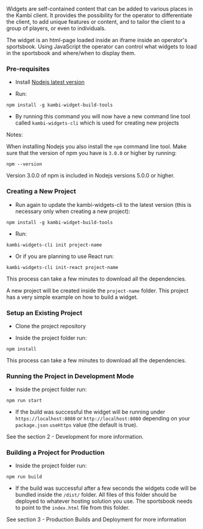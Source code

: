Widgets are self-contained content that can be added to various places in the Kambi client. It provides the possibility for the operator to differentiate the client, to add unique features or content, and to tailor the client to a group of players, or even to individuals.

The widget is an html-page loaded inside an iframe inside an operator's sportsbook. Using JavaScript the operator can control what widgets to load in the sportsbook and where/when to display them.

### Pre-requisites

* Install [Nodejs latest version](https://nodejs.org/en/)

* Run:

`npm install -g kambi-widget-build-tools`

* By running this command you will now have a new command line tool called `kambi-widgets-cli` which is used for creating new projects

Notes:

When installing Nodejs you also install the `npm` command line tool. Make sure that the version of npm you have is `3.0.0` or higher by running:

`npm --version`

Version 3.0.0 of npm is included in Nodejs versions 5.0.0 or higher.

### Creating a New Project

* Run again to update the kambi-widgets-cli to the latest version (this is necessary only when creating a new project):

`npm install -g kambi-widget-build-tools`

* Run:

`kambi-widgets-cli init project-name`

* Or if you are planning to use React run:

`kambi-widgets-cli init-react project-name`

This process can take a few minutes to download all the dependencies.

A new project will be created inside the `project-name` folder. This project has a very simple example on how to build a widget.

### Setup an Existing Project

* Clone the project repository

* Inside the project folder run:

`npm install`

This process can take a few minutes to download all the dependencies.

### Running the Project in Development Mode

* Inside the project folder run:

`npm run start`

* If the build was successful the widget will be running under `https://localhost:8080` or `http://localhost:8080` depending on your `package.json` `useHttps` value (the default is true).

See the section 2 - Development for more information.

### Building a Project for Production

* Inside the project folder run:

`npm run build`

* If the build was successful after a few seconds the widgets code will be bundled inside the `/dist/` folder. All files of this folder should be deployed to whatever hosting solution you use. The sportsbook needs to point to the `index.html` file from this folder.

See section 3 - Production Builds and Deployment for more information
